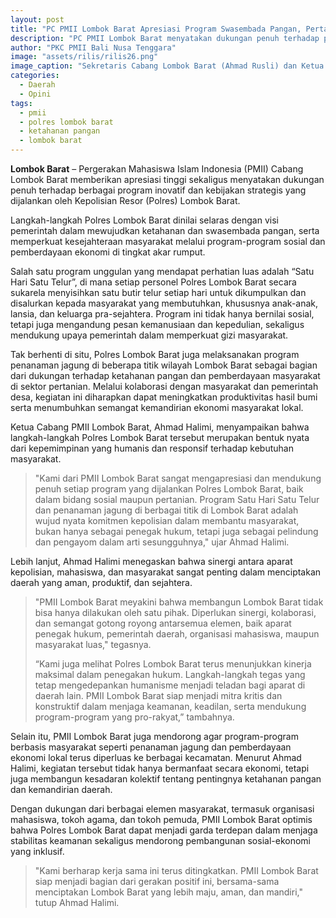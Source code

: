 ```yaml
---
layout: post
title: "PC PMII Lombok Barat Apresiasi Program Swasembada Pangan, Pertanian dan Penegakan Hukum Polres Lombok Barat"
description: "PC PMII Lombok Barat menyatakan dukungan penuh terhadap program inovatif Polres Lombok Barat, termasuk 'Satu Hari Satu Telur' dan penanaman jagung untuk ketahanan pangan."
author: "PKC PMII Bali Nusa Tenggara"
image: "assets/rilis/rilis26.png"
image_caption: "Sekretaris Cabang Lombok Barat (Ahmad Rusli) dan Ketua Cabang PMII Lombok Barat (Ahmad Halimi)"
categories:
  - Daerah
  - Opini
tags:
  - pmii
  - polres lombok barat
  - ketahanan pangan
  - lombok barat
---
```


**Lombok Barat** – Pergerakan Mahasiswa Islam Indonesia (PMII) Cabang Lombok Barat memberikan apresiasi tinggi sekaligus menyatakan dukungan penuh terhadap berbagai program inovatif dan kebijakan strategis yang dijalankan oleh Kepolisian Resor (Polres) Lombok Barat.

Langkah-langkah Polres Lombok Barat dinilai selaras dengan visi pemerintah dalam mewujudkan ketahanan dan swasembada pangan, serta memperkuat kesejahteraan masyarakat melalui program-program sosial dan pemberdayaan ekonomi di tingkat akar rumput.

Salah satu program unggulan yang mendapat perhatian luas adalah “Satu Hari Satu Telur”, di mana setiap personel Polres Lombok Barat secara sukarela menyisihkan satu butir telur setiap hari untuk dikumpulkan dan disalurkan kepada masyarakat yang membutuhkan, khususnya anak-anak, lansia, dan keluarga pra-sejahtera. Program ini tidak hanya bernilai sosial, tetapi juga mengandung pesan kemanusiaan dan kepedulian, sekaligus mendukung upaya pemerintah dalam memperkuat gizi masyarakat.

Tak berhenti di situ, Polres Lombok Barat juga melaksanakan program penanaman jagung di beberapa titik wilayah Lombok Barat sebagai bagian dari dukungan terhadap ketahanan pangan dan pemberdayaan masyarakat di sektor pertanian. Melalui kolaborasi dengan masyarakat dan pemerintah desa, kegiatan ini diharapkan dapat meningkatkan produktivitas hasil bumi serta menumbuhkan semangat kemandirian ekonomi masyarakat lokal.

Ketua Cabang PMII Lombok Barat, Ahmad Halimi, menyampaikan bahwa langkah-langkah Polres Lombok Barat tersebut merupakan bentuk nyata dari kepemimpinan yang humanis dan responsif terhadap kebutuhan masyarakat.

> "Kami dari PMII Lombok Barat sangat mengapresiasi dan mendukung penuh setiap program yang dijalankan Polres Lombok Barat, baik dalam bidang sosial maupun pertanian. Program Satu Hari Satu Telur dan penanaman jagung di berbagai titik di Lombok Barat adalah wujud nyata komitmen kepolisian dalam membantu masyarakat, bukan hanya sebagai penegak hukum, tetapi juga sebagai pelindung dan pengayom dalam arti sesungguhnya," ujar Ahmad Halimi.

Lebih lanjut, Ahmad Halimi menegaskan bahwa sinergi antara aparat kepolisian, mahasiswa, dan masyarakat sangat penting dalam menciptakan daerah yang aman, produktif, dan sejahtera.

> "PMII Lombok Barat meyakini bahwa membangun Lombok Barat tidak bisa hanya dilakukan oleh satu pihak. Diperlukan sinergi, kolaborasi, dan semangat gotong royong antarsemua elemen, baik aparat penegak hukum, pemerintah daerah, organisasi mahasiswa, maupun masyarakat luas," tegasnya.
>
> “Kami juga melihat Polres Lombok Barat terus menunjukkan kinerja maksimal dalam penegakan hukum. Langkah-langkah tegas yang tetap mengedepankan humanisme menjadi teladan bagi aparat di daerah lain. PMII Lombok Barat siap menjadi mitra kritis dan konstruktif dalam menjaga keamanan, keadilan, serta mendukung program-program yang pro-rakyat,” tambahnya.

Selain itu, PMII Lombok Barat juga mendorong agar program-program berbasis masyarakat seperti penanaman jagung dan pemberdayaan ekonomi lokal terus diperluas ke berbagai kecamatan. Menurut Ahmad Halimi, kegiatan tersebut tidak hanya bermanfaat secara ekonomi, tetapi juga membangun kesadaran kolektif tentang pentingnya ketahanan pangan dan kemandirian daerah.

Dengan dukungan dari berbagai elemen masyarakat, termasuk organisasi mahasiswa, tokoh agama, dan tokoh pemuda, PMII Lombok Barat optimis bahwa Polres Lombok Barat dapat menjadi garda terdepan dalam menjaga stabilitas keamanan sekaligus mendorong pembangunan sosial-ekonomi yang inklusif.

> "Kami berharap kerja sama ini terus ditingkatkan. PMII Lombok Barat siap menjadi bagian dari gerakan positif ini, bersama-sama menciptakan Lombok Barat yang lebih maju, aman, dan mandiri," tutup Ahmad Halimi.
